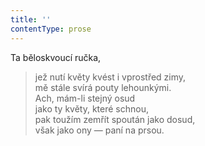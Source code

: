 ```yaml
---
title: ''
contentType: prose
---
```


Ta běloskvoucí ručka,

> jež nutí květy kvést i vprostřed zimy,  
> mě stále svírá pouty lehounkými.  
> Ach, mám-li stejný osud  
> jako ty květy, které schnou,  
> pak toužím zemřít spoután jako dosud,  
> však jako ony — paní na prsou.
